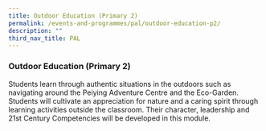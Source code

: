 ```yaml
---
title: Outdoor Education (Primary 2)
permalink: /events-and-programmes/pal/outdoor-education-p2/
description: ""
third_nav_title: PAL
---
```

### **Outdoor Education (Primary 2)**
Students learn through authentic situations in the outdoors such as navigating around the Peiying Adventure Centre and the Eco-Garden. Students will cultivate an appreciation for nature and a caring spirit through learning activities outside the classroom. Their character, leadership and 21st Century Competencies will be developed in this module.